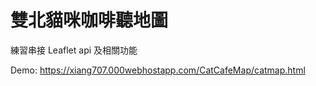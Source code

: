 # 雙北貓咪咖啡聽地圖


練習串接 Leaflet api 及相關功能

Demo:
https://xiang707.000webhostapp.com/CatCafeMap/catmap.html
